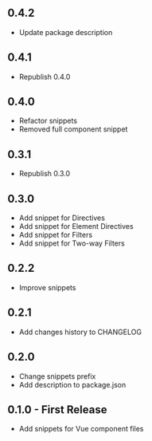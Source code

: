 ## 0.4.2
* Update package description

## 0.4.1
* Republish 0.4.0

## 0.4.0
* Refactor snippets
* Removed full component snippet

## 0.3.1
* Republish 0.3.0

## 0.3.0
* Add snippet for Directives
* Add snippet for Element Directives
* Add snippet for Filters
* Add snippet for Two-way Filters

## 0.2.2
* Improve snippets

## 0.2.1
* Add changes history to CHANGELOG

## 0.2.0
* Change snippets prefix
* Add description to package.json

## 0.1.0 - First Release
* Add snippets for Vue component files
